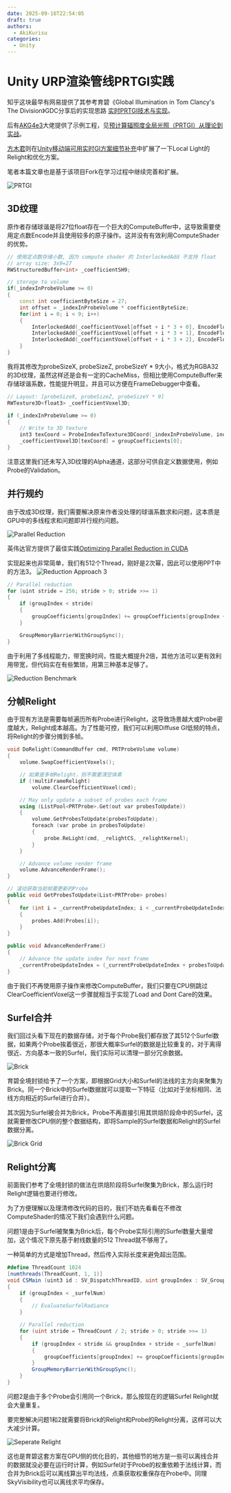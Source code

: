 ```yaml
---
date: 2025-09-16T22:54:05
draft: true
authors:
  - AkiKurisu
categories:
  - Unity
---
```


# Unity URP渲染管线PRTGI实践

<!-- more -->

知乎这块最早有网易提供了其参考育碧《Global Illumination in Tom Clancy's The Division》GDC分享后的实现思路 [实时PRTGI技术与实现](https://zhuanlan.zhihu.com/p/541137978)。

后有[AKG4e3](https://www.zhihu.com/people/long-ruo-li-21)大佬提供了示例工程，见[预计算辐照度全局光照（PRTGI）从理论到实战](https://zhuanlan.zhihu.com/p/571673961)。

[方木君](https://www.zhihu.com/people/sun-wen-bin-90-50)则在[Unity移动端可用实时GI方案细节补充](https://zhuanlan.zhihu.com/p/654050347)中扩展了一下Local Light的Relight和优化方案。

笔者本篇文章也是基于该项目Fork在学习过程中继续完善和扩展。

![PRTGI](../../../assets/images/2025-09-16/prtgi_diff.png)

## 3D纹理

原作者存储球谐是将27位float存在一个巨大的ComputeBuffer中，这导致需要使用定点数Encode并且使用较多的原子操作。这并没有有效利用ComputeShader的优势。

```cpp
// 使用定点数存储小数, 因为 compute shader 的 InterlockedAdd 不支持 float
// array size: 3x9=27
RWStructuredBuffer<int> _coefficientSH9;  

// storage to volume
if(_indexInProbeVolume >= 0)
{
    const int coefficientByteSize = 27;
    int offset = _indexInProbeVolume * coefficientByteSize;
    for(int i = 0; i < 9; i++)
    {
        InterlockedAdd(_coefficientVoxel[offset + i * 3 + 0], EncodeFloatToInt(c[i].x));
        InterlockedAdd(_coefficientVoxel[offset + i * 3 + 1], EncodeFloatToInt(c[i].y));
        InterlockedAdd(_coefficientVoxel[offset + i * 3 + 2], EncodeFloatToInt(c[i].z));
    }
}
```

我将其修改为probeSizeX, probeSizeZ, probeSizeY * 9大小，格式为RGBA32的3D纹理，虽然这样还是会有一定的CacheMiss，但相比使用ComputeBuffer来存储球谐系数，性能提升明显，并且可以方便在FrameDebugger中查看。

```cpp
// Layout: [probeSizeX, probeSizeZ, probeSizeY * 9]
RWTexture3D<float3> _coefficientVoxel3D;

if (_indexInProbeVolume >= 0)
{
    // Write to 3D texture
    int3 texCoord = ProbeIndexToTexture3DCoord(_indexInProbeVolume, index, _coefficientVoxelSize);
    _coefficientVoxel3D[texCoord] = groupCoefficients[0];
}

```
注意这里我们还未写入3D纹理的Alpha通道，这部分可供自定义数据使用，例如Probe的Validation。

## 并行规约

由于改成3D纹理，我们需要解决原来作者没处理的球谐系数求和问题，这本质是GPU中的多线程求和问题即并行规约问题。

![Parallel Reduction](../../../assets/images/2025-09-16/parallel_reduction.png)

英伟达官方提供了最佳实践[Optimizing Parallel Reduction in CUDA](https://developer.download.nvidia.cn/assets/cuda/files/reduction.pdf)

实现起来也非常简单，我们有512个Thread，刚好是2次幂，因此可以使用PPT中的方法3。
![Reduction Approach 3](../../../assets/images/2025-09-16/reduction_version3.png)

```cpp
// Parallel reduction
for (uint stride = 256; stride > 0; stride >>= 1)
{
    if (groupIndex < stride)
    {
        groupCoefficients[groupIndex] += groupCoefficients[groupIndex + stride];
    }

    GroupMemoryBarrierWithGroupSync();
}
```

由于利用了多线程能力，带宽换时间，性能大概提升2倍，其他方法可以更有效利用带宽，但代码实在有些繁琐，用第三种基本足够了。

![Reduction Benchmark](../../../assets/images/2025-09-16/reduction_benchmark.png)

## 分帧Relight

由于现有方法是需要每帧遍历所有Probe进行Relight，这导致场景越大或Probe密度越大，Relight成本越高。为了性能可控，我们可以利用Diffuse GI低频的特点，将Relight的步骤分摊到多帧。

```cpp
void DoRelight(CommandBuffer cmd, PRTProbeVolume volume)
{
    volume.SwapCoefficientVoxels();

    // 如果是多帧Relight，则不需要清空体素
    if (!multiFrameRelight)
        volume.ClearCoefficientVoxel(cmd);

    // May only update a subset of probes each frame
    using (ListPool<PRTProbe>.Get(out var probesToUpdate))
    {
        volume.GetProbesToUpdate(probesToUpdate);
        foreach (var probe in probesToUpdate)
        {
            probe.ReLight(cmd, _relightCS, _relightKernel);
        }
    }

    // Advance volume render frame
    volume.AdvanceRenderFrame();
}

// 滚动获取当前帧要更新的Probe
public void GetProbesToUpdate(List<PRTProbe> probes)
{
    for (int i = _currentProbeUpdateIndex; i < _currentProbeUpdateIndex + probesToUpdateCount; i++)
    {
        probes.Add(Probes[i]);
    }
}

public void AdvanceRenderFrame()
{
    // Advance the update index for next frame
    _currentProbeUpdateIndex = (_currentProbeUpdateIndex + probesToUpdateCount) % Probes.Length;
}
```

由于我们不再使用原子操作来修改ComputeBuffer，我们只要在CPU侧跳过ClearCoefficientVoxel这一步骤就相当于实现了Load and Dont Care的效果。

## Surfel合并

我们回过头看下现在的数据存储，对于每个Probe我们都存放了其512个Surfel数据，如果两个Probe挨着很近，那很大概率Surfel的数据是比较重复的，对于离得很近、方向基本一致的Surfel，我们实际可以清理一部分冗余数据。

![Brick](../../../assets/images/2025-09-16/surfel_brick.png)

育碧全境封锁给予了一个方案，即根据Grid大小和Surfel的法线的主方向来聚集为Brick。同一个Brick中的Surfel数据就可以提取一下特征（比如对于坐标相同、法线方向相近的Surfel进行合并）。

其次因为Surfel被合并为Brick，Probe不再直接引用其烘焙阶段命中的Surfel，这就需要修改CPU侧的整个数据结构，即将Sample的Surfel数据和Relight的Surfel数据分离。

![Brick Grid](../../../assets/images/2025-09-16/brick_grid.png)

## Relight分离

前面我们参考了全境封锁的做法在烘焙阶段将Surfel聚集为Brick，那么运行时Relight逻辑也要进行修改。

为了方便理解以及理清修改代码的目的，我们不妨先看看在不修改ComputeShader的情况下我们会遇到什么问题。

问题1是由于Surfel被聚集为Brick后，每个Probe实际引用的Surfel数量大量增加，这个情况下原先基于射线数量的512 Thread就不够用了。

一种简单的方式是增加Thread，然后传入实际长度来避免超出范围。

```C#
#define ThreadCount 1024
[numthreads(ThreadCount, 1, 1)]
void CSMain (uint3 id : SV_DispatchThreadID, uint groupIndex : SV_GroupIndex)
{
    if (groupIndex < _surfelNum)
    {
        // EvaluateSurfelRadiance
    }

    // Parallel reduction
    for (uint stride = ThreadCount / 2; stride > 0; stride >>= 1)
    {
        if (groupIndex < stride && groupIndex + stride < _surfelNum)
        {
            groupCoefficients[groupIndex] += groupCoefficients[groupIndex + stride];
        }
        GroupMemoryBarrierWithGroupSync();
    }
}
```

问题2是由于多个Probe会引用同一个Brick，那么按现在的逻辑Surfel Relight就会大量重复。

要完整解决问题1和2就需要将Brick的Relight和Probe的Relight分离，这样可以大大减少计算。

![Seperate Relight](../../../assets/images/2025-09-16/seperate_relight.png)

这也是育碧这套方案在GPU侧的优化目的，其他细节的地方是一些可以离线合并的数据就没必要在运行时计算，例如Surfel对于Probe的权重依赖于法线计算，而合并为Brick后可以离线算出平均法线，点乘获取权重保存在Probe中。同理SkyVisibility也可以离线求平均保存。